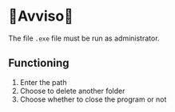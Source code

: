 # 🚨Avviso🚨

The file `.exe` file must be run as administrator.

## Functioning

1. Enter the path
2. Choose to delete another folder
3. Choose whether to close the program or not
